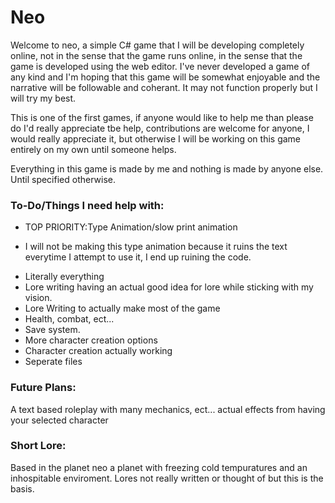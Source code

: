 # Neo
Welcome to neo, a simple C# game that I will be developing completely online, not in the sense that the game runs online, in the sense that the game is developed using the web editor. I've never developed a game of any kind and I'm hoping that this game will be somewhat enjoyable and the narrative will be followable and coherant. It may not function properly but I will try my best.

This is one of the first games, if anyone would like to help me than please do I'd really appreciate tbe help, contributions are welcome for anyone, I would really appreciate it, but otherwise I will be working on this game entirely on my own until someone helps.

Everything in this game is made by me and nothing is made by anyone else. Until specified otherwise.


### To-Do/Things I need help with:
* TOP PRIORITY:Type Animation/slow print animation
- I will not be making this type animation because it ruins the text everytime I attempt to use it, I end up ruining the code.
* Literally everything 
* Lore writing having an actual good idea for lore while sticking with my vision.
* Lore Writing to actually make most of the game
* Health, combat, ect...
* Save system.
* More character creation options
* Character creation actually working
* Seperate files

### Future Plans:
A text based roleplay with many mechanics, ect... actual effects from having your selected character


### Short Lore:
Based in the planet neo a planet with freezing cold tempuratures and an inhospitable enviroment. Lores not really written or thought of but this is the basis.